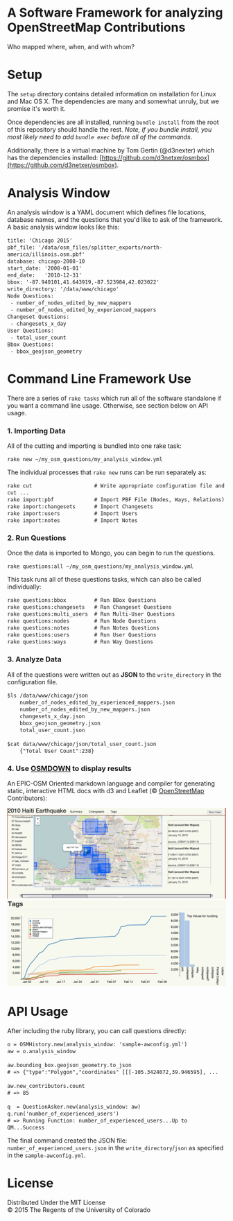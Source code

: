 A Software Framework for analyzing OpenStreetMap Contributions
==============================================================
Who mapped where, when, and with whom?

# Setup

The ```setup``` directory contains detailed information on installation for Linux and Mac OS X.  The dependencies are many and somewhat unruly, but we promise it's worth it.

Once dependencies are all installed, running ```bundle install``` from the root of this repository should handle the rest.  _Note,  if you bundle install, you most likely need to add ```bundle exec``` before all of the commands_.

Additionally, there is a virtual machine by Tom Gertin (@d3nexter) which has the dependencies installed: [https://github.com/d3netxer/osmbox](https://github.com/d3netxer/osmbox).

# Analysis Window

An analysis window is a YAML document which defines file locations, database names, and the questions that you'd like to ask of the framework. A basic analysis window looks like this:

	title: 'Chicago 2015'
	pbf_file: '/data/osm_files/splitter_exports/north-america/illinois.osm.pbf'
	database: chicago-2008-10
	start_date: '2008-01-01'
	end_date:   '2010-12-31'
	bbox: '-87.940101,41.643919,-87.523984,42.023022'
	write_directory: '/data/www/chicago'
	Node Questions:
	 - number_of_nodes_edited_by_new_mappers
	 - number_of_nodes_edited_by_experienced_mappers
	Changeset Questions:
	 - changesets_x_day
	User Questions:
	 - total_user_count
	Bbox Questions:
	 - bbox_geojson_geometry


# Command Line Framework Use

There are a series of ```rake tasks``` which run all of the software standalone if you want a command line usage.  Otherwise, see section below on API usage.

### 1. Importing Data

All of the cutting and importing is bundled into one rake task:

	rake new ~/my_osm_questions/my_analysis_window.yml

The individual processes that ```rake new``` runs can be run separately as:

	rake cut                    # Write appropriate configuration file and cut ...
	rake import:pbf             # Import PBF File (Nodes, Ways, Relations)
	rake import:changesets      # Import Changesets
	rake import:users           # Import Users
	rake import:notes           # Import Notes

### 2. Run Questions

Once the data is imported to Mongo, you can begin to run the questions.

	rake questions:all ~/my_osm_questions/my_analysis_window.yml

This task runs all of these questions tasks, which can also be called individually:

	rake questions:bbox         # Run BBox Questions
	rake questions:changesets   # Run Changeset Questions
	rake questions:multi_users  # Run Multi-User Questions
	rake questions:nodes        # Run Node Questions
	rake questions:notes        # Run Notes Questions
	rake questions:users        # Run User Questions
	rake questions:ways         # Run Way Questions


### 3. Analyze Data

All of the questions were written out as **JSON** to the ```write_directory``` in the configuration file.

	$ls /data/www/chicago/json
		number_of_nodes_edited_by_experienced_mappers.json
		number_of_nodes_edited_by_new_mappers.json
		changesets_x_day.json
		bbox_geojson_geometry.json
		total_user_count.json

	$cat data/www/chicago/json/total_user_count.json
		{"Total User Count":238}

### 4. Use [OSMDOWN](http://github.com/project-epic/osmdown) to display results

An EPIC-OSM Oriented markdown language and compiler for generating static, interactive HTML docs with d3 and Leaflet (&copy; [OpenStreetMap](http://openstreetmap.org) Contributors):

![OSMDOWN Changesets](setup/osmdown-changesets.png)
![OSMDOWN Tags](setup/osmdown-tags.png)






# API Usage

After including the ruby library, you can call questions directly:

	o = OSMHistory.new(analysis_window: 'sample-awconfig.yml')
	aw = o.analysis_window	
	
	aw.bounding_box.geojson_geometry.to_json
	# => {"type":"Polygon","coordinates" [[[-105.3424072,39.946595], ...
	
	aw.new_contributors.count
	# => 85
	
	q  = QuestionAsker.new(analysis_window: aw)
	q.run('number_of_experienced_users')
	# => Running Function: number_of_experienced_users...Up to QM...Success
	
The final command created the JSON file: ```number_of_experienced_users.json``` in the ```write_directory```/```json``` as specified in the ```sample-awconfig.yml```.
	







# License

Distributed Under the MIT License<br>
&copy; 2015 The Regents of the University of Colorado

